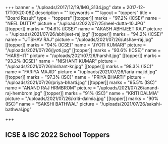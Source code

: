 +++
banner = "/uploads/2017/12/19/IMG_3134.jpg"
date = 2017-12-17T09:20:08Z
description = ""
keywords = ""
layout = "toppers"
title = "Board Result"
type = "toppers"
[[topper]]
marks = "97.2% (ICSE)"
name = "NEEL DUTTA"
picture = "/uploads/2022/07/25/neel-dutta-10.JPG"
[[topper]]
marks = "94.6% (ICSE)"
name = "AKASH ABHIJEET RAJ"
picture = "/uploads/2021/07/26/abhijeet-raj.jpg"
[[topper]]
marks = "94.2% (ICSE)"
name = "UTSHAV RAJ"
picture = "/uploads/2021/07/26/utshav-raj.jpg"
[[topper]]
marks = "94% (ICSE)"
name = "JYOTI KUMARI"
picture = "/uploads/2021/07/26/jyoti.jpg"
[[topper]]
marks = "93.6% (ICSE)"
name = "HARSHIT"
picture = "/uploads/2021/07/26/harshit.jpg"
[[topper]]
marks = "93.2% (ICSE)"
name = "NISHANT KUMAR"
picture = "/uploads/2021/07/26/nishant-kr.jpg"
[[topper]]
marks = "98.3% (ISC)"
name = "FARIYA MAJID"
picture = "/uploads/2021/07/26/faria-majid.jpg"
[[topper]]
marks = "97.3% (ISC)"
name = "PRIYA BHARTI"
picture = "/uploads/2021/07/26/priya-bharti.jpg"
[[topper]]
marks = "95.5% (ISC)"
name = "ANAND RAJ HRMBROM"
picture = "/uploads/2021/07/26/anand-raj-hembrom.jpg"
[[topper]]
marks = "91% (ISC)"
name = "KRITI DALMIA"
picture = "/uploads/2021/07/26/kriti-dalmia.jpg"
[[topper]]
marks = "90% (ISC)"
name = "SAKSHI BATHWAL"
picture = "/uploads/2021/07/26/sakshi-bathwal.jpg"

+++
## ICSE & ISC 2022 School Toppers